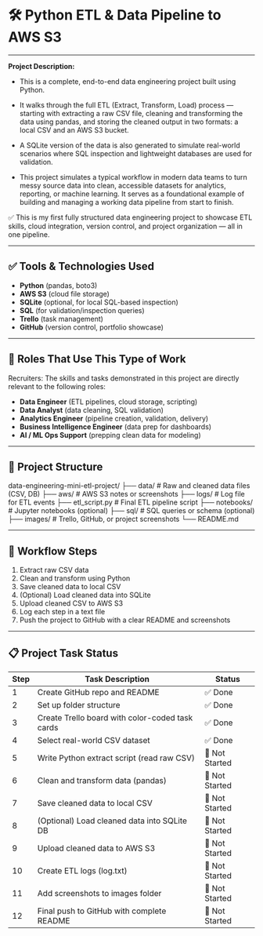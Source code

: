  # 🛠️ Python ETL & Data Pipeline to AWS S3

 ---

**Project Description:**  

- This is a complete, end-to-end data engineering project built using Python. 

- It walks through the full ETL (Extract, Transform, Load) process — starting with extracting a raw CSV file, 
cleaning and transforming the data using pandas, and storing the cleaned output in two formats: a local CSV and an AWS S3 bucket.

- A SQLite version of the data is also generated to simulate real-world scenarios where SQL inspection and lightweight databases are used for validation.

- This project simulates a typical workflow in modern data teams to turn messy source data into clean, accessible datasets for analytics, reporting, or machine learning. It serves as a foundational example of building and managing a working data pipeline from start to finish.

✅ This is my first fully structured data engineering project to showcase ETL skills, cloud integration, version control, and project organization — all in one pipeline.

---

## ✅ Tools & Technologies Used

- **Python** (pandas, boto3)
- **AWS S3** (cloud file storage)
- **SQLite** (optional, for local SQL-based inspection)
- **SQL** (for validation/inspection queries)
- **Trello** (task management)
- **GitHub** (version control, portfolio showcase)

---

## 💼 Roles That Use This Type of Work

Recruiters: The skills and tasks demonstrated in this project are directly relevant to the following roles:

- **Data Engineer** (ETL pipelines, cloud storage, scripting)
- **Data Analyst** (data cleaning, SQL validation)
- **Analytics Engineer** (pipeline creation, validation, delivery)
- **Business Intelligence Engineer** (data prep for dashboards)
- **AI / ML Ops Support** (prepping clean data for modeling)

---

## 📁 Project Structure

data-engineering-mini-etl-project/
├── data/ # Raw and cleaned data files (CSV, DB)
├── aws/ # AWS S3 notes or screenshots
├── logs/ # Log file for ETL events
├── etl_script.py # Final ETL pipeline script
├── notebooks/ # Jupyter notebooks (optional)
├── sql/ # SQL queries or schema (optional)
├── images/ # Trello, GitHub, or project screenshots
└── README.md

---


## 🔄 Workflow Steps

1. Extract raw CSV data
2. Clean and transform using Python
3. Save cleaned data to local CSV
4. (Optional) Load cleaned data into SQLite
5. Upload cleaned CSV to AWS S3
6. Log each step in a text file
7. Push the project to GitHub with a clear README and screenshots

---

## 📋 Project Task Status

| Step | Task Description                                  | Status     |
|------|---------------------------------------------------|------------|
| 1    | Create GitHub repo and README                     | ✅ Done     |
| 2    | Set up folder structure                           | ✅ Done     |
| 3    | Create Trello board with color-coded task cards   | ✅ Done     |
| 4    | Select real-world CSV dataset                     | ✅ Done     |
| 5    | Write Python extract script (read raw CSV)        | 🔲 Not Started |
| 6    | Clean and transform data (pandas)                 | 🔲 Not Started |
| 7    | Save cleaned data to local CSV                    | 🔲 Not Started |
| 8    | (Optional) Load cleaned data into SQLite DB       | 🔲 Not Started |
| 9    | Upload cleaned data to AWS S3                     | 🔲 Not Started |
|10    | Create ETL logs (log.txt)                         | 🔲 Not Started |
|11    | Add screenshots to images folder                  | 🔲 Not Started |
|12    | Final push to GitHub with complete README         | 🔲 Not Started |




